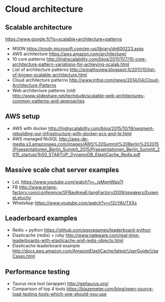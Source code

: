 # Cloud architecture

## Scalable architecture

https://www.google.fi/?q=scalable+architecture+patterns

- MSDN https://msdn.microsoft.com/en-us/library/dn600223.aspx
- AWS architecture https://aws.amazon.com/architecture/
- 10 core patterns http://highscalability.com/blog/2011/11/7/10-core-architecture-pattern-variations-for-achieving-scalab.html
- List of architecture patterns http://srinathsview.blogspot.fi/2011/10/list-of-known-scalable-architecture.html
- Cloud architecture patterns http://www.infoq.com/news/2014/04/Cloud-Architecture-Patterns
- Web architecture patterns (old) http://www.slideshare.net/techdude/scalable-web-architectures-common-patterns-and-approaches

## AWS setup

- AWS with docker http://highscalability.com/blog/2015/10/19/segment-rebuilding-our-infrastructure-with-docker-ecs-and-te.html
- AWS managed NoSQL http://aws-de-media.s3.amazonaws.com/images/AWS%20Summit%20Berlin%202015/Praesentationen_Berlin_Summit_2015/Praesentationen_Berlin_Summit_2015_startup/1h50_STARTUP_DynamoDB_ElastiCache_Redis.pdf

## Massive scale chat server examples

- LoL https://www.youtube.com/watch?v=_jsMpmWaq7I
- FB http://www.erlang-factory.com/conference/SFBayAreaErlangFactory2009/speakers/EugeneLetuchy
- WhatsApp https://www.youtube.com/watch?v=c12cYAUTXXs

## Leaderboard examples

- Redis + python https://github.com/agoragames/leaderboard-python
- Elasticache (redis) + ruby http://www.nateware.com/real-time-leaderboards-with-elasticache-and-redis-objects.html
- Elasticache leaderboard example http://docs.aws.amazon.com/AmazonElastiCache/latest/UserGuide/UseCases.html

## Performance testing

- Taurus nice tool (wrapper) http://gettaurus.org/
- Comparison of top 4 tools https://blazemeter.com/blog/open-source-load-testing-tools-which-one-should-you-use

